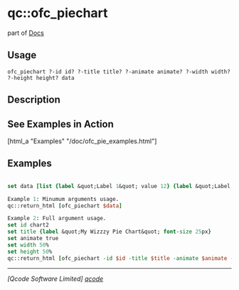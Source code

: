 qc::ofc_piechart
================

part of [Docs](.)

Usage
-----
`
	ofc_piechart ?-id id? ?-title title? ?-animate animate? ?-width width? ?-height height? data
    `

Description
-----------
<h2>See Examples in Action</h2>
    [html_a "Examples" "/doc/ofc_pie_examples.html"]

Examples
--------
```tcl

set data [list {label &quot;Label 1&quot; value 12} {label &quot;Label 2&quot; value 14}]

Example 1: Minumum arguments usage.
qc::return_html [ofc_piechart $data]

Example 2: Full argument usage.   
set id chart2
set title {label &quot;My Wizzzy Pie Chart&quot; font-size 25px}  
set animate true
set width 50%
set height 50%  
qc::return_html [ofc_piechart -id $id -title $title -animate $animate -width $width -height $height -- $data]

```

----------------------------------
*[Qcode Software Limited] [qcode]*

[qcode]: www.qcode.co.uk "Qcode Software"
